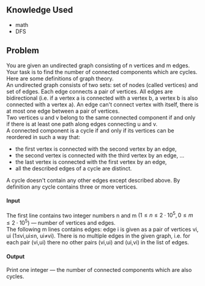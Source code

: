 ## Knowledge Used
* math
* DFS

## Problem
You are given an undirected graph consisting of n vertices and m edges. Your task is to find the number of connected components which are cycles.
<br>
Here are some definitions of graph theory.
<br>
An undirected graph consists of two sets: set of nodes (called vertices) and set of edges. Each edge connects a pair of vertices. All edges are bidirectional (i.e. if a vertex a is connected with a vertex b, a vertex b is also connected with a vertex a). An edge can't connect vertex with itself, there is at most one edge between a pair of vertices.
<br>
Two vertices u and v belong to the same connected component if and only if there is at least one path along edges connecting u and v.
<br>
A connected component is a cycle if and only if its vertices can be reordered in such a way that:

* the first vertex is connected with the second vertex by an edge,
* the second vertex is connected with the third vertex by an edge,
...
* the last vertex is connected with the first vertex by an edge,
* all the described edges of a cycle are distinct.
  
A cycle doesn't contain any other edges except described above. By definition any cycle contains three or more vertices.

#### Input
The first line contains two integer numbers n and m $(1≤n≤2⋅10^5, 0≤m≤2⋅10^5)$ — number of vertices and edges.
<br>
The following m lines contains edges: edge i is given as a pair of vertices vi, ui (1≤vi,ui≤n, ui≠vi). There is no multiple edges in the given graph, i.e. for each pair (vi,ui) there no other pairs (vi,ui) and (ui,vi) in the list of edges.

#### Output
Print one integer — the number of connected components which are also cycles.